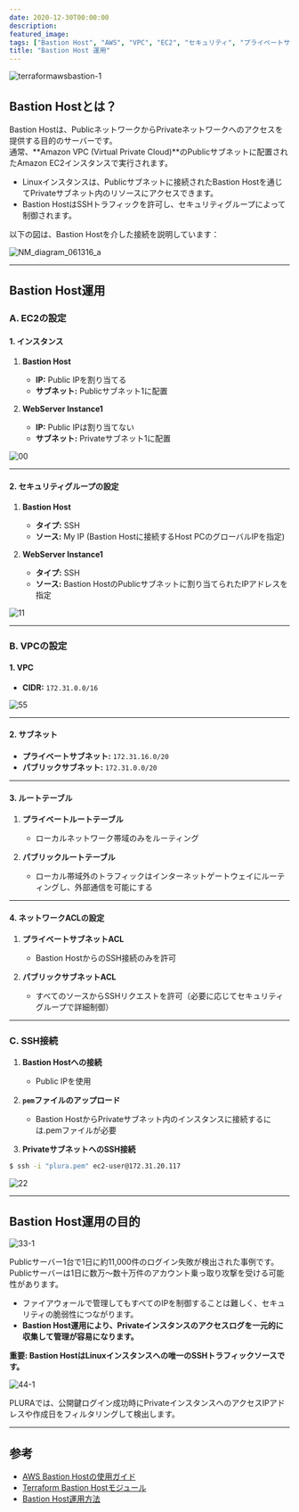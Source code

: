```yaml
---
date: 2020-12-30T00:00:00
description: 
featured_image: 
tags: ["Bastion Host", "AWS", "VPC", "EC2", "セキュリティ", "プライベートサブネット"]
title: "Bastion Host 運用"
---
```


![terraformawsbastion-1](https://github.com/user-attachments/assets/15b39548-c2ed-43fe-86f4-e4335f39f88d)

## Bastion Hostとは？

Bastion Hostは、PublicネットワークからPrivateネットワークへのアクセスを提供する目的のサーバーです。  
通常、**Amazon VPC (Virtual Private Cloud)**のPublicサブネットに配置されたAmazon EC2インスタンスで実行されます。

- Linuxインスタンスは、Publicサブネットに接続されたBastion Hostを通じてPrivateサブネット内のリソースにアクセスできます。  
- Bastion HostはSSHトラフィックを許可し、セキュリティグループによって制御されます。

以下の図は、Bastion Hostを介した接続を説明しています：

![NM_diagram_061316_a](https://github.com/user-attachments/assets/0972fe30-7d5e-4e92-a1a5-81d603a1e4e0)

---

## Bastion Host運用

### A. EC2の設定

#### 1. インスタンス
1) **Bastion Host**
   - **IP:** Public IPを割り当てる
   - **サブネット:** Publicサブネット1に配置

2) **WebServer Instance1**
   - **IP:** Public IPは割り当てない
   - **サブネット:** Privateサブネット1に配置

![00](https://github.com/user-attachments/assets/abec3ff3-5c70-461e-be3d-a6c6de9db1b8)

---

#### 2. セキュリティグループの設定
1) **Bastion Host**
   - **タイプ:** SSH  
   - **ソース:** My IP (Bastion Hostに接続するHost PCのグローバルIPを指定)

2) **WebServer Instance1**
   - **タイプ:** SSH  
   - **ソース:** Bastion HostのPublicサブネットに割り当てられたIPアドレスを指定

![11](https://github.com/user-attachments/assets/d8ebbe8a-1fcf-4256-8ede-49b746b4afa1)

---

### B. VPCの設定

#### 1. VPC
- **CIDR:** `172.31.0.0/16`

![55](https://github.com/user-attachments/assets/d27ef032-09be-41ca-8049-a8dc95e301b7)

---

#### 2. サブネット
- **プライベートサブネット:** `172.31.16.0/20`  
- **パブリックサブネット:** `172.31.0.0/20`

---

#### 3. ルートテーブル
1) **プライベートルートテーブル**  
   - ローカルネットワーク帯域のみをルーティング

2) **パブリックルートテーブル**  
   - ローカル帯域外のトラフィックはインターネットゲートウェイにルーティングし、外部通信を可能にする

---

#### 4. ネットワークACLの設定
1) **プライベートサブネットACL**  
   - Bastion HostからのSSH接続のみを許可

2) **パブリックサブネットACL**  
   - すべてのソースからSSHリクエストを許可（必要に応じてセキュリティグループで詳細制御）

---

### C. SSH接続

1) **Bastion Hostへの接続**  
   - Public IPを使用

2) **`pem`ファイルのアップロード**  
   - Bastion HostからPrivateサブネット内のインスタンスに接続するには.pemファイルが必要

3) **PrivateサブネットへのSSH接続**

```bash
$ ssh -i "plura.pem" ec2-user@172.31.20.117
```

![22](https://github.com/user-attachments/assets/c76591b9-caf7-474d-9445-3d7e8425ff34)

---

## Bastion Host運用の目的

![33-1](https://github.com/user-attachments/assets/c3f207b3-abf3-4abb-b44f-72d750646247)

Publicサーバー1台で1日に約11,000件のログイン失敗が検出された事例です。  
Publicサーバーは1日に数万〜数十万件のアカウント乗っ取り攻撃を受ける可能性があります。

- ファイアウォールで管理してもすべてのIPを制御することは難しく、セキュリティの脆弱性につながります。  
- **Bastion Host運用により、Privateインスタンスのアクセスログを一元的に収集して管理が容易になります。**

**重要: Bastion HostはLinuxインスタンスへの唯一のSSHトラフィックソースです。**

![44-1](https://github.com/user-attachments/assets/07a841a2-7b47-48c7-b254-d244842407ad)

PLURAでは、公開鍵ログイン成功時にPrivateインスタンスへのアクセスIPアドレスや作成日をフィルタリングして検出します。

---

## 参考
- [AWS Bastion Hostの使用ガイド](https://aws.amazon.com/ko/blogs/security/how-to-record-ssh-sessions-established-through-a-bastion-host/)  
- [Terraform Bastion Hostモジュール](https://registry.terraform.io/modules/Guimove/bastion/aws/latest)  
- [Bastion Host運用方法](https://galid1.tistory.com/365)
